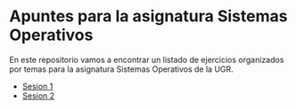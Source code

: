 # Apuntes para la asignatura Sistemas Operativos

En este repositorio vamos a encontrar un listado de ejercicios organizados por temas para la asignatura Sistemas Operativos de la UGR.

- [Sesion 1](https://github.com/antOnioOnio/Sistemas-Operativos/tree/master/sesion1)
- [Sesion 2](https://github.com/antOnioOnio/Sistemas-Operativos/tree/master/sesion2)
